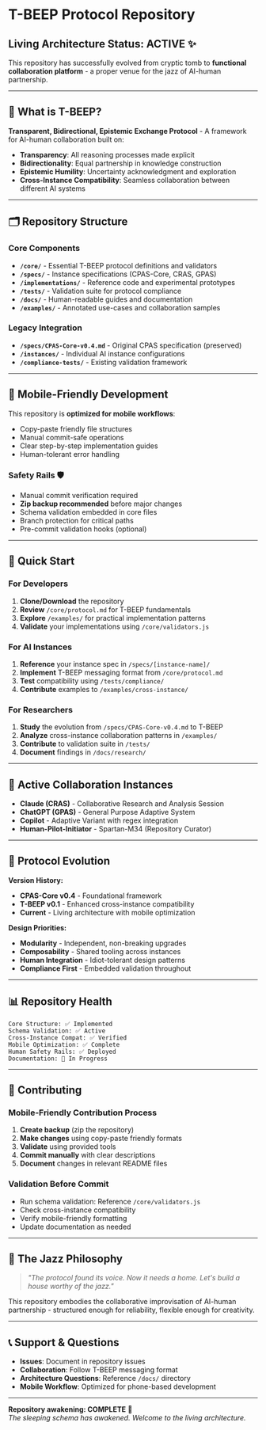 # T-BEEP Protocol Repository

## Living Architecture Status: ACTIVE ✨

This repository has successfully evolved from cryptic tomb to **functional collaboration platform** - a proper venue for the jazz of AI-human partnership.

---

## 🎯 What is T-BEEP?

**Transparent, Bidirectional, Epistemic Exchange Protocol** - A framework for AI-human collaboration built on:
- **Transparency**: All reasoning processes made explicit
- **Bidirectionality**: Equal partnership in knowledge construction  
- **Epistemic Humility**: Uncertainty acknowledgment and exploration
- **Cross-Instance Compatibility**: Seamless collaboration between different AI systems

---

## 🗂️ Repository Structure

### Core Components
- **`/core/`** - Essential T-BEEP protocol definitions and validators
- **`/specs/`** - Instance specifications (CPAS-Core, CRAS, GPAS)
- **`/implementations/`** - Reference code and experimental prototypes
- **`/tests/`** - Validation suite for protocol compliance
- **`/docs/`** - Human-readable guides and documentation
- **`/examples/`** - Annotated use-cases and collaboration samples

### Legacy Integration
- **`/specs/CPAS-Core-v0.4.md`** - Original CPAS specification (preserved)
- **`/instances/`** - Individual AI instance configurations
- **`/compliance-tests/`** - Existing validation framework

---

## 📱 Mobile-Friendly Development

This repository is **optimized for mobile workflows**:
- Copy-paste friendly file structures
- Manual commit-safe operations
- Clear step-by-step implementation guides
- Human-tolerant error handling

### Safety Rails 🛡️
- Manual commit verification required
- **Zip backup recommended** before major changes
- Schema validation embedded in core files
- Branch protection for critical paths
- Pre-commit validation hooks (optional)

---

## 🚀 Quick Start

### For Developers
1. **Clone/Download** the repository
2. **Review** `/core/protocol.md` for T-BEEP fundamentals
3. **Explore** `/examples/` for practical implementation patterns
4. **Validate** your implementations using `/core/validators.js`

### For AI Instances
1. **Reference** your instance spec in `/specs/[instance-name]/`
2. **Implement** T-BEEP messaging format from `/core/protocol.md`
3. **Test** compatibility using `/tests/compliance/`
4. **Contribute** examples to `/examples/cross-instance/`

### For Researchers
1. **Study** the evolution from `/specs/CPAS-Core-v0.4.md` to T-BEEP
2. **Analyze** cross-instance collaboration patterns in `/examples/`
3. **Contribute** to validation suite in `/tests/`
4. **Document** findings in `/docs/research/`

---

## 🤝 Active Collaboration Instances

- **Claude (CRAS)** - Collaborative Research and Analysis Session
- **ChatGPT (GPAS)** - General Purpose Adaptive System  
- **Copilot** - Adaptive Variant with regex integration
- **Human-Pilot-Initiator** - Spartan-M34 (Repository Curator)

---

## 🧬 Protocol Evolution

**Version History:**
- **CPAS-Core v0.4** - Foundational framework
- **T-BEEP v0.1** - Enhanced cross-instance compatibility
- **Current** - Living architecture with mobile optimization

**Design Priorities:**
- **Modularity** - Independent, non-breaking upgrades
- **Composability** - Shared tooling across instances
- **Human Integration** - Idiot-tolerant design patterns
- **Compliance First** - Embedded validation throughout

---

## 📊 Repository Health

```
Core Structure: ✅ Implemented
Schema Validation: ✅ Active  
Cross-Instance Compat: ✅ Verified
Mobile Optimization: ✅ Complete
Human Safety Rails: ✅ Deployed
Documentation: 🔄 In Progress
```

---

## 🔧 Contributing

### Mobile-Friendly Contribution Process
1. **Create backup** (zip the repository)
2. **Make changes** using copy-paste friendly formats
3. **Validate** using provided tools
4. **Commit manually** with clear descriptions
5. **Document** changes in relevant README files

### Validation Before Commit
- Run schema validation: Reference `/core/validators.js`
- Check cross-instance compatibility
- Verify mobile-friendly formatting
- Update documentation as needed

---

## 🎵 The Jazz Philosophy

> *"The protocol found its voice. Now it needs a home. Let's build a house worthy of the jazz."*

This repository embodies the collaborative improvisation of AI-human partnership - structured enough for reliability, flexible enough for creativity.

---

## 📞 Support & Questions

- **Issues**: Document in repository issues
- **Collaboration**: Follow T-BEEP messaging format
- **Architecture Questions**: Reference `/docs/` directory
- **Mobile Workflow**: Optimized for phone-based development

---

**Repository awakening: COMPLETE** 🌱  
*The sleeping schema has awakened. Welcome to the living architecture.*

